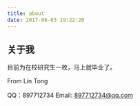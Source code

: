 ```yaml
---
title: about
date: 2017-06-03 19:22:20
---
```

## 关于我

目前为在校研究生一枚，马上就毕业了。

From Lin Tong

QQ：897712734
Email: 897712734@qq.com